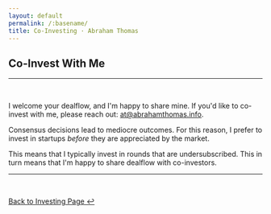 ```yaml
---
layout: default
permalink: /:basename/
title: Co-Investing · Abraham Thomas
---
```


## Co-Invest With Me

----

<br/>

I welcome your dealflow, and I'm happy to share mine.  If you'd like to co-invest with me, please reach out: at@abrahamthomas.info.  

Consensus decisions lead to mediocre outcomes.  For this reason, I prefer to invest in startups *before* they are appreciated by the market.  

This means that I typically invest in rounds that are undersubscribed.  This in turn means that I'm happy to share dealflow with co-investors.



----

<br/>

[Back to Investing Page ↩](/investing)

<br/>
<br/>